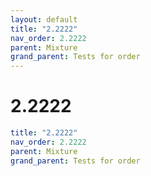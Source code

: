 ```yaml
---
layout: default
title: "2.2222"
nav_order: 2.2222
parent: Mixture
grand_parent: Tests for order
---
```


# 2.2222

```yaml
title: "2.2222"
nav_order: 2.2222
parent: Mixture
grand_parent: Tests for order
```
